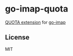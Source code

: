 # go-imap-quota

[QUOTA extension](https://tools.ietf.org/html/rfc2087) for [go-imap](https://github.com/emersion/go-imap)

## License

MIT
